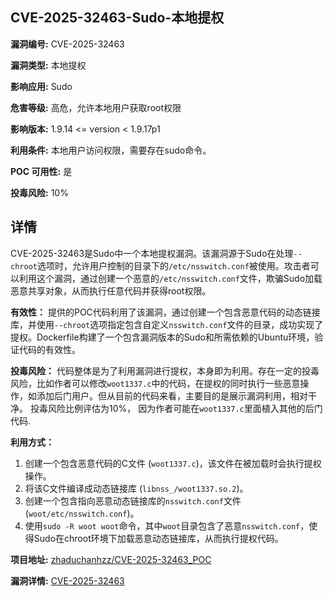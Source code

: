 ## CVE-2025-32463-Sudo-本地提权

**漏洞编号:** CVE-2025-32463

**漏洞类型:** 本地提权

**影响应用:** Sudo

**危害等级:** 高危，允许本地用户获取root权限

**影响版本:** 1.9.14 <= version < 1.9.17p1

**利用条件:** 本地用户访问权限，需要存在sudo命令。

**POC 可用性:** 是

**投毒风险:** 10%

## 详情

CVE-2025-32463是Sudo中一个本地提权漏洞。该漏洞源于Sudo在处理`--chroot`选项时，允许用户控制的目录下的`/etc/nsswitch.conf`被使用。攻击者可以利用这个漏洞，通过创建一个恶意的`/etc/nsswitch.conf`文件，欺骗Sudo加载恶意共享对象，从而执行任意代码并获得root权限。

**有效性：**
提供的POC代码利用了该漏洞，通过创建一个包含恶意代码的动态链接库，并使用`--chroot`选项指定包含自定义`nsswitch.conf`文件的目录，成功实现了提权。Dockerfile构建了一个包含漏洞版本的Sudo和所需依赖的Ubuntu环境，验证代码的有效性。

**投毒风险：**
代码整体是为了利用漏洞进行提权，本身即为利用。存在一定的投毒风险，比如作者可以修改`woot1337.c`中的代码，在提权的同时执行一些恶意操作，如添加后门用户。但从目前的代码来看，主要目的是展示漏洞利用，相对干净。 投毒风险比例评估为10%， 因为作者可能在`woot1337.c`里面植入其他的后门代码.

**利用方式：**
1.  创建一个包含恶意代码的C文件 (`woot1337.c`)，该文件在被加载时会执行提权操作。
2.  将该C文件编译成动态链接库 (`libnss_/woot1337.so.2`)。
3.  创建一个包含指向恶意动态链接库的`nsswitch.conf`文件 (`woot/etc/nsswitch.conf`)。
4.  使用`sudo -R woot woot`命令，其中`woot`目录包含了恶意`nsswitch.conf`，使得Sudo在chroot环境下加载恶意动态链接库，从而执行提权代码。


**项目地址:** [zhaduchanhzz/CVE-2025-32463_POC](https://github.com/zhaduchanhzz/CVE-2025-32463_POC)

**漏洞详情:** [CVE-2025-32463](https://nvd.nist.gov/vuln/detail/CVE-2025-32463)